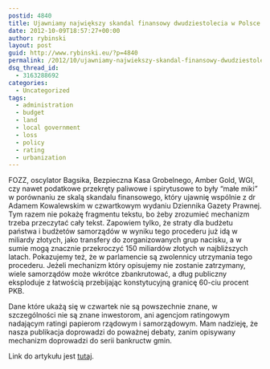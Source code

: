 ```yaml
---
postid: 4840
title: Ujawniamy największy skandal finansowy dwudziestolecia w Polsce
date: 2012-10-09T18:57:27+00:00
author: rybinski
layout: post
guid: http://www.rybinski.eu/?p=4840
permalink: /2012/10/ujawniamy-najwiekszy-skandal-finansowy-dwudziestolecia-w-polsce/
dsq_thread_id:
  - 3163288692
categories:
  - Uncategorized
tags:
  - administration
  - budget
  - land
  - local government
  - loss
  - policy
  - rating
  - urbanization
---
```

FOZZ, oscylator Bagsika, Bezpieczna Kasa Grobelnego, Amber Gold, WGI, czy nawet podatkowe przekręty paliwowe i spirytusowe to były “małe miki” w porównaniu ze skalą skandalu finansowego, który ujawnię wspólnie z dr Adamem Kowalewskim w czwartkowym wydaniu Dziennika Gazety Prawnej. Tym razem nie pokażę fragmentu tekstu, bo żeby zrozumieć mechanizm trzeba przeczytać cały tekst. Zapowiem tylko, że straty dla budżetu państwa i budżetów samorządów w wyniku tego procederu już idą w miliardy złotych, jako transfery do zorganizowanych grup nacisku, a w sumie mogą znacznie przekroczyć 150 miliardów złotych w najbliższych  latach. Pokazujemy też, że w parlamencie są zwolennicy utrzymania tego procederu. Jeżeli mechanizm który opisujemy nie zostanie zatrzymany, wiele samorządów może wkrótce zbankrutować, a dług publiczny eksploduje z łatwością przebijając konstytucyjną granicę 60-ciu procent PKB.

Dane które ukażą się w czwartek nie są powszechnie znane, w szczególności nie są znane inwestorom, ani agencjom ratingowym nadającym ratingi papierom rządowym i samorządowym. Mam nadzieję, że nasza publikacja doprowadzi do poważnej debaty, zanim opisywany mechanizm doprowadzi do serii bankructw gmin.

Link do artykułu jest [tutaj](http://forsal.pl/artykuly/653677,polska_ma_plany_zabudowy_na_cztery_tysiace_lat_do_przodu.html).
